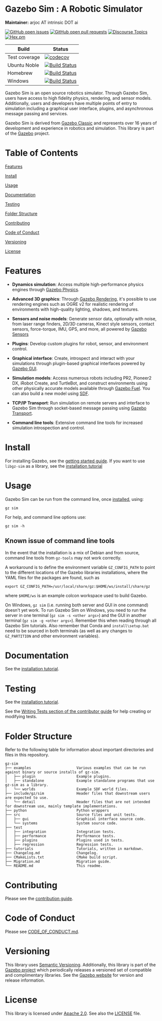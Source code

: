 # Gazebo Sim : A Robotic Simulator

**Maintainer:** arjoc AT intrinsic DOT ai

[![GitHub open issues](https://img.shields.io/github/issues-raw/gazebosim/gz-sim.svg)](https://github.com/gazebosim/gz-sim/issues)
[![GitHub open pull requests](https://img.shields.io/github/issues-pr-raw/gazebosim/gz-sim.svg)](https://github.com/gazebosim/gz-sim/pulls)
[![Discourse Topics](https://img.shields.io/discourse/topics?server=https%3A%2F%2Fdiscourse.openrobotics.org%2F)](https://discourse.openrobotics.org/c/gazebo)
[![Hex.pm](https://img.shields.io/hexpm/l/plug.svg)](https://www.apache.org/licenses/LICENSE-2.0)

Build | Status
-- | --
Test coverage | [![codecov](https://codecov.io/gh/gazebosim/gz-sim/tree/gz-sim10/graph/badge.svg)](https://codecov.io/gh/gazebosim/gz-sim/tree/gz-sim)
Ubuntu Noble  | [![Build Status](https://build.osrfoundation.org/buildStatus/icon?job=gz_sim-ci-gz-sim10-noble-amd64)](https://build.osrfoundation.org/job/gz_sim-ci-gz-sim10-noble-amd64)
Homebrew      | [![Build Status](https://build.osrfoundation.org/buildStatus/icon?job=gz_sim-ci-gz-sim10-homebrew-amd64)](https://build.osrfoundation.org/job/gz_sim-ci-gz-sim10-homebrew-amd64)
Windows       | [![Build Status](https://build.osrfoundation.org/buildStatus/icon?job=gz_sim-10-cnlwin)](https://build.osrfoundation.org/job/gz_sim-10-cnlwin/)

Gazebo Sim is an open source robotics simulator. Through Gazebo Sim, users have access to high fidelity physics, rendering, and sensor models. Additionally, users and developers have multiple points of entry to simulation including a graphical user interface, plugins, and asynchronous message passing and services.

Gazebo Sim is derived from [Gazebo Classic](http://classic.gazebosim.org) and represents over 16 years of development and experience in robotics and simulation. This library is part of the [Gazebo](https://gazebosim.org) project.

# Table of Contents

[Features](#features)

[Install](#install)

[Usage](#usage)

[Documentation](#documentation)

[Testing](#testing)

[Folder Structure](#folder-structure)

[Contributing](#contributing)

[Code of Conduct](#code-of-conduct)

[Versioning](#versioning)

[License](#license)

# Features

* **Dynamics simulation**: Access multiple high-performance physics engines
through
[Gazebo Physics](https://github.com/gazebosim/gz-physics).

* **Advanced 3D graphics**: Through
[Gazebo Rendering](https://github.com/gazebosim/gz-rendering),
it's possible to use rendering engines such as OGRE v2 for realistic rendering
of environments with high-quality lighting, shadows, and textures.

* **Sensors and noise models**: Generate sensor data, optionally with noise,
from laser range finders, 2D/3D cameras, Kinect style sensors, contact sensors,
force-torque, IMU, GPS, and more, all powered by
[Gazebo Sensors](https://github.com/gazebosim/gz-sensors)

* **Plugins**: Develop custom plugins for robot, sensor, and
environment control.

* **Graphical interface**: Create, introspect and interact with your simulations
through plugin-based graphical interfaces powered by
[Gazebo GUI](https://github.com/gazebosim/gz-gui).

* **Simulation models**: Access numerous robots including PR2, Pioneer2 DX,
iRobot Create, and TurtleBot, and construct environments using other physically
accurate models available through
[Gazebo Fuel](https://app.gazebosim.org/fuel). You can also build a
new model using [SDF](http://sdformat.org).

* **TCP/IP Transport**: Run simulation on remote servers and interface to
Gazebo Sim through socket-based message passing using
[Gazebo Transport](https://github.com/gazebosim/gz-transport).

* **Command line tools**: Extensive command line tools for increased simulation
introspection and control.

# Install

For installing Gazebo, see the [getting started guide](https://gazebosim.org/docs/latest/getstarted/). If you want to use `libgz-sim` as a library, see the [installation tutorial](https://gazebosim.org/api/sim/10/install.html)

# Usage

Gazebo Sim can be run from the command line, once [installed](#install), using:

```
gz sim
```

For help, and command line options use:

```
gz sim -h
```

## Known issue of command line tools

In the event that the installation is a mix of Debian and from source, command
line tools from `gz-tools` may not work correctly.

A workaround is to define the environment variable
`GZ_CONFIG_PATH` to point to the different locations of the Gazebo libraries installations,
where the YAML files for the packages are found, such as
```
export GZ_CONFIG_PATH=/usr/local/share/gz:$HOME/ws/install/share/gz
```

where `$HOME/ws` is an example colcon workspace used to build Gazebo.

On Windows, `gz sim` (i.e. running both server and GUI in one command) doesn't yet work.
To run Gazebo Sim on Windows, you need to run the server in one terminal (`gz sim -s <other args>`)
and the GUI in another terminal (`gz sim -g <other args>`). Remember this when reading through
all Gazebo Sim tutorials. Also remember that Conda and `install\setup.bat` need to be sourced
in both terminals (as well as any changes to `GZ_PARTITION` and other environment variables).

# Documentation

See the [installation tutorial](https://gazebosim.org/api/sim/10/install.html).

# Testing

See the [installation tutorial](https://gazebosim.org/api/sim/10/install.html).

See the [Writing Tests section of the contributor guide](https://gazebosim.org/docs/all/contributing/#writing-tests) for help creating or modifying tests.

# Folder Structure

Refer to the following table for information about important directories and files in this repository.

```
gz-sim
├── examples                     Various examples that can be run against binary or source installs of gz-sim.
│   ├── plugin                   Example plugins.
│   ├── standalone               Example standalone programs that use gz-sim as a library.
│   └── worlds                   Example SDF world files.
├── include/gz/sim               Header files that downstream users are expected to use.
│   └── detail                   Header files that are not intended for downstream use, mainly template implementations.
├── python                       Python wrappers
├── src                          Source files and unit tests.
│   ├── gui                      Graphical interface source code.
│   └── systems                  System source code.
├── test
│   ├── integration              Integration tests.
│   ├── performance              Performance tests.
│   ├── plugins                  Plugins used in tests.
│   ├── regression               Regression tests.
├── tutorials                    Tutorials, written in markdown.
├── Changelog.md                 Changelog.
├── CMakeLists.txt               CMake build script.
├── Migration.md                 Migration guide.
└── README.md                    This readme.
```

# Contributing

Please see the
[contribution guide](https://gazebosim.org/docs/all/contributing/).

# Code of Conduct

Please see
[CODE_OF_CONDUCT.md](https://github.com/gazebosim/gz-sim/blob/main/CODE_OF_CONDUCT.md).

# Versioning

This library uses [Semantic Versioning](https://semver.org/). Additionally, this library is part of the [Gazebo project](https://gazebosim.org) which periodically releases a versioned set of compatible and complimentary libraries. See the [Gazebo website](https://gazebosim.org) for version and release information.

# License

This library is licensed under [Apache 2.0](https://www.apache.org/licenses/LICENSE-2.0). See also the [LICENSE](https://github.com/gazebosim/gz-sim/blob/main/LICENSE) file.
